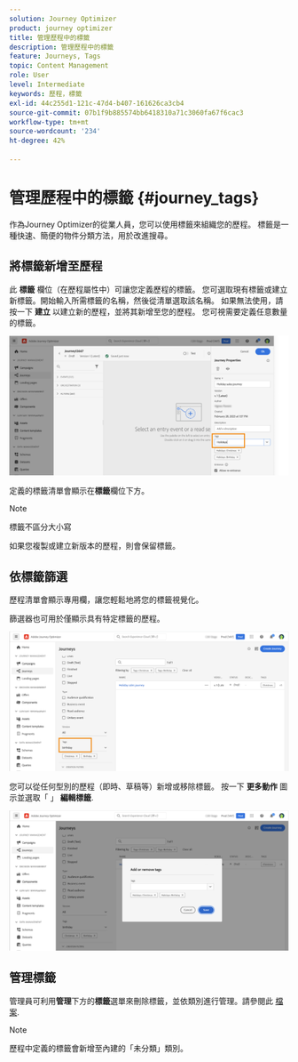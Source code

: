 ```yaml
---
solution: Journey Optimizer
product: journey optimizer
title: 管理歷程中的標籤
description: 管理歷程中的標籤
feature: Journeys, Tags
topic: Content Management
role: User
level: Intermediate
keywords: 歷程，標籤
exl-id: 44c255d1-121c-47d4-b407-161626ca3cb4
source-git-commit: 07b1f9b885574bb6418310a71c3060fa67f6cac3
workflow-type: tm+mt
source-wordcount: '234'
ht-degree: 42%

---
```


# 管理歷程中的標籤 {#journey_tags}

作為Journey Optimizer的從業人員，您可以使用標籤來組織您的歷程。 標籤是一種快速、簡便的物件分類方法，用於改進搜尋。

## 將標籤新增至歷程

此 **標籤** 欄位（在歷程屬性中）可讓您定義歷程的標籤。 您可選取現有標籤或建立新標籤。開始輸入所需標籤的名稱，然後從清單選取該名稱。 如果無法使用，請按一下 **建立** 以建立新的歷程，並將其新增至您的歷程。 您可視需要定義任意數量的標籤。

![](assets/tags1.png)

定義的標籤清單會顯示在&#x200B;**標籤**&#x200B;欄位下方。

>[!NOTE]
>
> 標籤不區分大小寫
> 
> 如果您複製或建立新版本的歷程，則會保留標籤。

## 依標籤篩選

歷程清單會顯示專用欄，讓您輕鬆地將您的標籤視覺化。

篩選器也可用於僅顯示具有特定標籤的歷程。

![](assets/tags2.png)

您可以從任何型別的歷程（即時、草稿等）新增或移除標籤。 按一下 **更多動作** 圖示並選取「 」 **編輯標籤**.

![](assets/tags3.png)

## 管理標籤

管理員可利用&#x200B;**管理**&#x200B;下方的&#x200B;**標籤**&#x200B;選單來刪除標籤，並依類別進行管理。請參閱此 [檔案](https://experienceleague.adobe.com/docs/experience-platform/administrative-tags/overview.html?lang=zh-Hant).

>[!NOTE]
>
> 歷程中定義的標籤會新增至內建的「未分類」類別。
